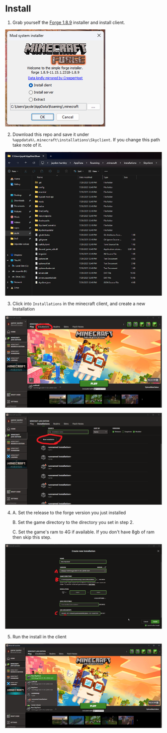 # Install
1. Grab yourself the [Forge 1.8.9](https://files.minecraftforge.net/net/minecraftforge/forge/index_1.8.9.html) installer and install client.

![](assets/Forge-Installer.png)

2. Download this repo and save it under `%appdata%\.minecraft\installations\Skyclient`. If you change this path take note of it.

![](assets/Installation-Path.png)

3. Click into `Installations` in the minecraft client, and create a new Installation

![](assets/Installations.png)

![](assets/Installations-New.png)

4.
   A. Set the release to the forge version you just installed

   B. Set the game directory to the directory you set in step 2.

   C. Set the game's ram to 4G if available. If you don't have 8gb of ram then skip this step.

![](assets/Config-Install.png)

5. Run the install in the client

![](assets/Launch.png)
